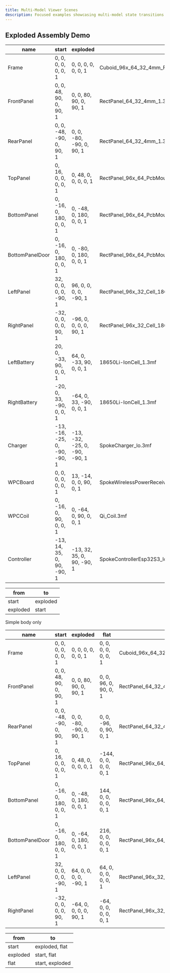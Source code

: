 ```yaml
---
title: Multi-Model Viewer Scenes
description: Focused examples showcasing multi-model state transitions using the ModelViewer component.
---
```


## Exploded Assembly Demo

<ModelViewer toolsEnabled={true} height={420} expandedHeight={620}>

| name           | start                    | exploded                 | path                                              |
|-------         |----------------------    |----------------------    |---------------------------------------------------|
| Frame          | 0, 0, 0, 0, 0, 0, 1      | 0, 0, 0, 0, 0, 0, 1      | Cuboid_96x_64_32_4mm_Frame.3mf                    |
| FrontPanel     | 0, 0, 48, 90, 0, 90, 1   | 0, 0, 80, 90, 0, 90, 1   | RectPanel_64_32_4mm_1.3mf                         |
| RearPanel      | 0, 0, -48, -90, 0, 90, 1 | 0, 0, -80, -90, 0, 90, 1 | RectPanel_64_32_4mm_1.3mf                         |
| TopPanel       | 0, 16, 0, 0, 0, 0, 1     | 0, 48, 0, 0, 0, 0, 1     | RectPanel_96x_64_PcbMount_28_4mm.3mf              |
| BottomPanel    | 0, -16, 0, 180, 0, 0, 1  | 0, -48, 0, 180, 0, 0, 1  | RectPanel_96x_64_PcbMount_28_MagCon_4mm_.3mf      |
| BottomPanelDoor| 0, -16, 0, 180, 0, 0, 1  | 0, -80, 0, 180, 0, 0, 1  | RectPanel_96x_64_PcbMount_28_MagCon_4mm_WPCDoor.3mf |
| LeftPanel      | 32, 0, 0, 0, 0, -90, 1   | 96, 0, 0, 0, 0, -90, 1   | RectPanel_96x_32_Cell_18650_4mm_1.3mf             |
| RightPanel     | -32, 0, 0, 0, 0, 90, 1   | -96, 0, 0, 0, 0, 90, 1   | RectPanel_96x_32_Cell_18650_4mm_1.3mf             |
| LeftBattery    |  20, 0, -33, 90, 0, 0, 1 |  64, 0, -33, 90, 0, 0, 1 | 18650Li-IonCell_1.3mf                             |
| RightBattery   | -20, 0, 33, -90, 0, 0, 1 | -64, 0, 33, -90, 0, 0, 1 | 18650Li-IonCell_1.3mf                             |
| Charger        | -13, -16, -25, 0, -90, -90, 1  |   -13, -32, -25, 0, -90, -90, 1    | SpokeCharger_lo.3mf   |
| WPCBoard       | 0, 0, 0, 0, 0, 0, 1      | 13, -14, 0, 0, 90, 0, 1      | SpokeWirelessPowerReceiver_lo.3mf   |
| WPCCoil        | 0, -16, 0, 90, 0, 0, 1   | 0, -64, 0, 90, 0, 0, 1   | Qi_Coil.3mf   |
| Controller     | -13, 14, 35, 0, 90, -90, 1 | -13, 32, 35, 0, 90, -90, 1 | SpokeControllerEsp32S3_lo.3mf   |


| from     | to       |
|--------  |----------|
| start    | exploded |
| exploded | start    |

</ModelViewer>

Simple body only

<ModelViewer toolsEnabled={true} height={420} expandedHeight={620}>

| name           | start                    | exploded                 | flat                 | path                                              |
|-------         |----------------------    |----------------------    |----------------------|---------------------------------------------------|
| Frame          | 0, 0, 0, 0, 0, 0, 1      | 0, 0, 0, 0, 0, 0, 1      |    0, 0, 0, 0, 0, 0, 1      | Cuboid_96x_64_32_4mm_Frame.3mf                    |
| FrontPanel     | 0, 0, 48, 90, 0, 90, 1   | 0, 0, 80, 90, 0, 90, 1   |    0, 0,  96, 0,  90, 0, 1  | RectPanel_64_32_4mm_1.3mf                         |
| RearPanel      | 0, 0, -48, -90, 0, 90, 1 | 0, 0, -80, -90, 0, 90, 1 |    0, 0, -96, 0,  90, 0, 1  | RectPanel_64_32_4mm_1.3mf                         |
| TopPanel       | 0, 16, 0, 0, 0, 0, 1     | 0, 48, 0, 0, 0, 0, 1     | -144, 0, 0, 0, 0, 0, 1  | RectPanel_96x_64_PcbMount_28_4mm.3mf              |
| BottomPanel    | 0, -16, 0, 180, 0, 0, 1  | 0, -48, 0, 180, 0, 0, 1  |  144, 0, 0, 0, 0, 0, 1  | RectPanel_96x_64_PcbMount_28_MagCon_4mm_.3mf      |
| BottomPanelDoor| 0, -16, 0, 180, 0, 0, 1  | 0, -64, 0, 180, 0, 0, 1  |  216, 0, 0, 0, 0, 0, 1  | RectPanel_96x_64_PcbMount_28_MagCon_4mm_WPCDoor.3mf |
| LeftPanel      | 32, 0, 0, 0, 0, -90, 1   | 64, 0, 0, 0, 0, -90, 1   |   64, 0, 0, 0, 0, 0, 1  | RectPanel_96x_32_Cell_18650_4mm_1.3mf             |
| RightPanel     | -32, 0, 0, 0, 0, 90, 1   | -64, 0, 0, 0, 0, 90, 1   |  -64, 0, 0, 0, 0, 0, 1  | RectPanel_96x_32_Cell_18650_4mm_1.3mf             |

| from     | to       |
|--------  |----------|
| start    | exploded, flat  |
| exploded | start, flat     |
| flat     | start, exploded |

</ModelViewer>
